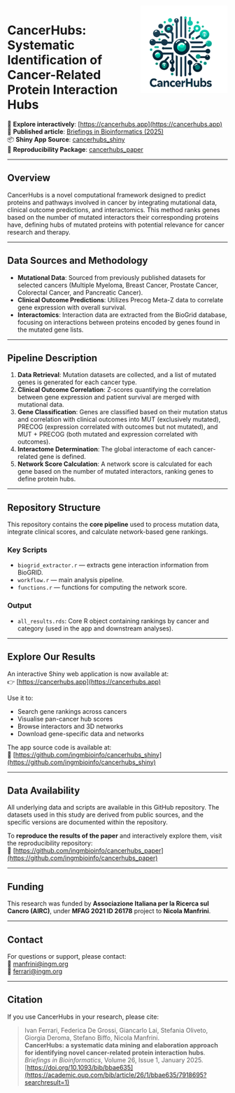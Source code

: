<img src="cancerhubs_logo.png" align="right" alt="" width="200" />

# CancerHubs: Systematic Identification of Cancer-Related Protein Interaction Hubs

🧪 **Explore interactively**: [https://cancerhubs.app](https://cancerhubs.app)  
📄 **Published article**: [Briefings in Bioinformatics (2025)](https://doi.org/10.1093/bib/bbae635)  
📦 **Shiny App Source**: [cancerhubs_shiny](https://github.com/ingmbioinfo/cancerhubs_shiny)  
📘 **Reproducibility Package**: [cancerhubs_paper](https://github.com/ingmbioinfo/cancerhubs_paper)

---

## Overview
CancerHubs is a novel computational framework designed to predict proteins and pathways involved in cancer by integrating mutational data, clinical outcome predictions, and interactomics. This method ranks genes based on the number of mutated interactors their corresponding proteins have, defining hubs of mutated proteins with potential relevance for cancer research and therapy.

---

## Data Sources and Methodology

- **Mutational Data**: Sourced from previously published datasets for selected cancers (Multiple Myeloma, Breast Cancer, Prostate Cancer, Colorectal Cancer, and Pancreatic Cancer).
- **Clinical Outcome Predictions**: Utilizes Precog Meta-Z data to correlate gene expression with overall survival.
- **Interactomics**: Interaction data are extracted from the BioGrid database, focusing on interactions between proteins encoded by genes found in the mutated gene lists.

---

## Pipeline Description

1. **Data Retrieval**: Mutation datasets are collected, and a list of mutated genes is generated for each cancer type.
2. **Clinical Outcome Correlation**: Z-scores quantifying the correlation between gene expression and patient survival are merged with mutational data.
3. **Gene Classification**: Genes are classified based on their mutation status and correlation with clinical outcomes into MUT (exclusively mutated), PRECOG (expression correlated with outcomes but not mutated), and MUT + PRECOG (both mutated and expression correlated with outcomes).
4. **Interactome Determination**: The global interactome of each cancer-related gene is defined.
5. **Network Score Calculation**: A network score is calculated for each gene based on the number of mutated interactors, ranking genes to define protein hubs.

---

## Repository Structure

This repository contains the **core pipeline** used to process mutation data, integrate clinical scores, and calculate network-based gene rankings.

### Key Scripts

- `biogrid_extractor.r` — extracts gene interaction information from BioGRID.
- `workflow.r` — main analysis pipeline.
- `functions.r` — functions for computing the network score.

### Output

- `all_results.rds`: Core R object containing rankings by cancer and category (used in the app and downstream analyses).

---

## Explore Our Results

An interactive Shiny web application is now available at:  
👉 [https://cancerhubs.app](https://cancerhubs.app)

Use it to:
- Search gene rankings across cancers
- Visualise pan-cancer hub scores
- Browse interactors and 3D networks
- Download gene-specific data and networks

The app source code is available at:  
🔗 [https://github.com/ingmbioinfo/cancerhubs_shiny](https://github.com/ingmbioinfo/cancerhubs_shiny)

---

## Data Availability

All underlying data and scripts are available in this GitHub repository. The datasets used in this study are derived from public sources, and the specific versions are documented within the repository.

To **reproduce the results of the paper** and interactively explore them, visit the reproducibility repository:  
📘 [https://github.com/ingmbioinfo/cancerhubs_paper](https://github.com/ingmbioinfo/cancerhubs_paper)

---

## Funding

This research was funded by **Associazione Italiana per la Ricerca sul Cancro (AIRC)**, under **MFAG 2021 ID 26178** project to **Nicola Manfrini**.

---

## Contact

For questions or support, please contact:  
📧 manfrini@ingm.org  
📧 ferrari@ingm.org

---

## Citation

If you use CancerHubs in your research, please cite:

> Ivan Ferrari, Federica De Grossi, Giancarlo Lai, Stefania Oliveto, Giorgia Deroma, Stefano Biffo, Nicola Manfrini.  
> **CancerHubs: a systematic data mining and elaboration approach for identifying novel cancer-related protein interaction hubs**.  
> _Briefings in Bioinformatics_, Volume 26, Issue 1, January 2025.  
> [https://doi.org/10.1093/bib/bbae635](https://academic.oup.com/bib/article/26/1/bbae635/7918695?searchresult=1)
